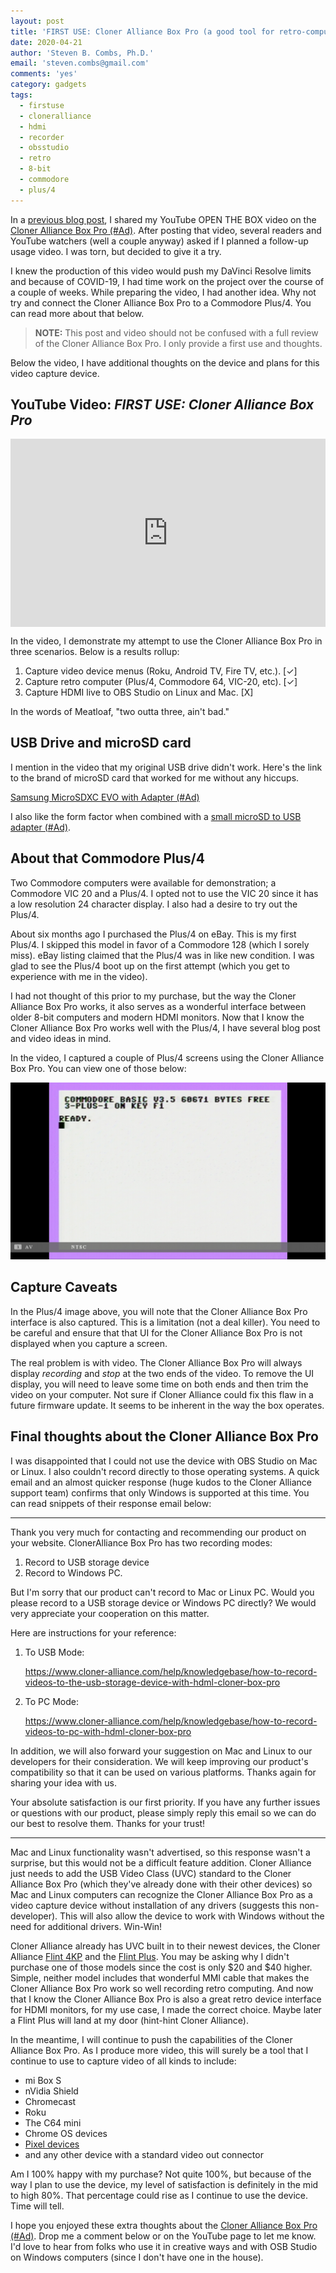 ```yaml
---
layout: post
title: 'FIRST USE: Cloner Alliance Box Pro (a good tool for retro-computing fans?)'
date: 2020-04-21
author: 'Steven B. Combs, Ph.D.'
email: 'steven.combs@gmail.com'
comments: 'yes'
category: gadgets
tags:
  - firstuse
  - cloneralliance
  - hdmi
  - recorder
  - obsstudio
  - retro
  - 8-bit
  - commodore
  - plus/4
---
```


In a [previous blog post](https://www.stevencombs.com/gadgets/2020/03/28/unbox-cloner-box-pro.html), I shared my YouTube OPEN THE BOX video on the [Cloner Alliance Box Pro (#Ad)](https://amzn.to/2UMUOCd). After posting that video, several readers and YouTube watchers (well a couple anyway) asked if I planned a follow-up usage video. I was torn, but decided to give it a try.

I knew the production of this video would push my DaVinci Resolve limits and because of COVID-19, I had time work on the project over the course of a couple of weeks. While preparing the video, I had another idea. Why not try and connect the Cloner Alliance Box Pro to a Commodore Plus/4. You can read more about that below.

> **NOTE:** This post and video should not be confused with a full review of the Cloner Alliance Box Pro. I only provide a first use and thoughts.

Below the video, I have additional thoughts on the device and plans for this video capture device.

## YouTube Video: _FIRST USE: Cloner Alliance Box Pro_

<div style="position:relative;padding-top:56.25%;">
  <p><iframe src="https://www.youtube.com/embed/dyCbBL9jkvQ" frameborder="0" allowfullscreen style="position:absolute;top:0;left:0;width:100%;height:100%;"></iframe></p>
</div>

In the video, I demonstrate my attempt to use the Cloner Alliance Box Pro in three scenarios. Below is a results rollup:

1. Capture video device menus (Roku, Android TV, Fire TV, etc.). [✓]
2. Capture retro computer (Plus/4, Commodore 64, VIC-20, etc).  [✓]
3. Capture HDMI live to OBS Studio on Linux and Mac. [X]

In the words of Meatloaf, "two outta three, ain't bad."

## USB Drive and microSD card

I mention in the video that my original USB drive didn't work. Here's the link to the brand of microSD card that worked for me without any hiccups.

[Samsung MicroSDXC EVO with Adapter (#Ad)](https://amzn.to/3eFdoVR)

I also like the form factor when combined with a [small microSD to USB adapter (#Ad)](https://amzn.to/3artVcz).

## About that Commodore Plus/4

Two Commodore computers were available for demonstration; a Commodore VIC 20 and a Plus/4. I opted not to use the VIC 20 since it has a low resolution 24 character display. I also had a desire to try out the Plus/4.

About six months ago I purchased the Plus/4 on eBay. This is my first Plus/4. I skipped this model in favor of a Commodore 128 (which I sorely miss).  eBay listing claimed that the Plus/4 was in like new condition. I was glad to see the Plus/4 boot up on the first attempt (which you get to experience with me in the video).

I had not thought of this prior to my purchase, but the way the Cloner Alliance Box Pro works, it also serves as a wonderful interface between older 8-bit computers and modern HDMI monitors. Now that I know the Cloner Alliance Box Pro works well with the Plus/4, I have several blog post and video ideas in mind.

In the video, I captured a couple of Plus/4 screens using the Cloner Alliance Box Pro. You can view one of those below:

![Cloner Alliance Box Pro screen capture from Commodore Plus/4](/images/posts/2020-04-21-plus-4-capture.JPG)

## Capture Caveats

In the Plus/4 image above, you will note that the Cloner Alliance Box Pro interface is also captured. This is a limitation (not a deal killer). You need to be careful and ensure that that UI for the Cloner Alliance Box Pro is not displayed when you capture a screen.

The real problem is with video. The Cloner Alliance Box Pro will always display _recording_ and _stop_ at the two ends of the video. To remove the UI display, you will need to leave some time on both ends and then trim the video on your computer. Not sure if Cloner Alliance could fix this flaw in a future firmware update. It seems to be inherent in the way the box operates.

## Final thoughts about the Cloner Alliance Box Pro

I was disappointed that I could not use the device with OBS Studio on Mac or Linux. I also couldn't record directly to those operating systems. A quick email and an almost quicker response (huge kudos to the Cloner Alliance support team) confirms that only Windows is supported at this time. You can read snippets of their response email below:

***

Thank you very much for contacting and recommending our product on your website. ClonerAlliance Box Pro has two recording modes:

   1. Record to USB storage device
   2. Record to Windows PC.

But I'm sorry that our product can't record to Mac or Linux PC. Would you please record to a USB storage device or Windows PC directly? We would very appreciate your cooperation on this matter.

Here are instructions for your reference:

1. To USB Mode:

    https://www.cloner-alliance.com/help/knowledgebase/how-to-record-videos-to-the-usb-storage-device-with-hdml-cloner-box-pro

2. To PC Mode:

    https://www.cloner-alliance.com/help/knowledgebase/how-to-record-videos-to-pc-with-hdml-cloner-box-pro

In addition, we will also forward your suggestion on Mac and Linux to our developers for their consideration. We will keep improving our product's compatibility so that it can be used on various platforms. Thanks again for sharing your idea with us.

Your absolute satisfaction is our first priority. If you have any further issues or questions with our product, please simply reply this email so we can do our best to resolve them. Thanks for your trust!

***

Mac and Linux functionality wasn't advertised, so this response wasn't a surprise, but this would not be a difficult feature addition. Cloner Alliance just needs to add the USB Video Class (UVC) standard to the Cloner Alliance Box Pro (which they've already done with their other devices) so Mac and Linux computers can recognize the Cloner Alliance Box Pro as a video capture device without installation of any drivers (suggests this non-developer). This will also allow the device to work with Windows without the need for additional drivers. Win-Win!

Cloner Alliance already has UVC built in to their newest devices, the Cloner Alliance [Flint 4KP](https://amzn.to/3cBUiOm) and the [Flint Plus](https://amzn.to/3bqcLgL). You may be asking why I didn't purchase one of those models since the cost is only $20 and $40 higher. Simple, neither model includes that wonderful MMI cable that makes the Cloner Alliance Box Pro work so well recording retro computing. And now that I know the Cloner Alliance Box Pro is also a great retro device interface for HDMI monitors, for my use case, I made the correct choice. Maybe later a Flint Plus will land at my door (hint-hint Cloner Alliance).

In the meantime, I will continue to push the capabilities of the Cloner Alliance Box Pro. As I produce more video, this will surely be a tool that I continue to use to capture video of all kinds to include:

* mi Box S
* nVidia Shield
* Chromecast
* Roku
* The C64 mini
* Chrome OS devices
* [Pixel devices](https://www.pixelpowerpodcast.com)
* and any other device with a standard video out connector

Am I 100% happy with my purchase? Not quite 100%, but because of the way I plan to use the device, my level of satisfaction is definitely in the mid to high 80%. That percentage could rise as I continue to use the device. Time will tell.

I hope you enjoyed these extra thoughts about the [Cloner Alliance Box Pro (#Ad)](https://amzn.to/2UMUOCd). Drop me a comment below or on the YouTube page to let me know. I'd love to hear from folks who use it in creative ways and with OSB Studio on Windows computers (since I don't have one in the house).

